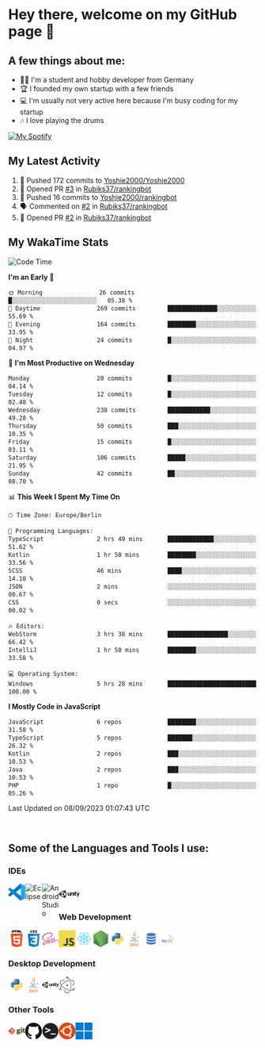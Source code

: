 # Hey there, welcome on my GitHub page 👋

## A few things about me:
- 👨‍🎓 I'm a student and hobby developer from Germany
- 🏆 I founded my own startup with a few friends
- 💻 I'm usually not very active here because I'm busy coding for my startup
- 🎶 I love playing the drums

<a href="https://open.spotify.com/user/an75m500xzpxqh37jf22311tq?si=fZiwARv4QECC8fG-W5eKSw">
<img alt="My Spotify" src="https://novatorem.yoshie2000.vercel.app/api/spotify"/>
</a>

## My Latest Activity

<!--START_SECTION:activity-->
1. 🚀 Pushed 172 commits to [Yoshie2000/Yoshie2000](https://github.com/Yoshie2000/Yoshie2000)
2. 💪 Opened PR [#3](https://github.com/Rubiks37/rankingbot/pull/3) in [Rubiks37/rankingbot](https://github.com/Rubiks37/rankingbot)
3. 🚀 Pushed 16 commits to [Yoshie2000/rankingbot](https://github.com/Yoshie2000/rankingbot)
4. 🗣 Commented on [#2](https://github.com/Rubiks37/rankingbot/issues/2) in [Rubiks37/rankingbot](https://github.com/Rubiks37/rankingbot)
5. 💪 Opened PR [#2](https://github.com/Rubiks37/rankingbot/pull/2) in [Rubiks37/rankingbot](https://github.com/Rubiks37/rankingbot)
<!--END_SECTION:activity-->

## My WakaTime Stats
<!--START_SECTION:waka-->
![Code Time](http://img.shields.io/badge/Code%20Time-674%20hrs%2026%20mins-blue)

**I'm an Early 🐤** 

```text
🌞 Morning                26 commits          █░░░░░░░░░░░░░░░░░░░░░░░░   05.38 % 
🌆 Daytime                269 commits         ██████████████░░░░░░░░░░░   55.69 % 
🌃 Evening                164 commits         ████████░░░░░░░░░░░░░░░░░   33.95 % 
🌙 Night                  24 commits          █░░░░░░░░░░░░░░░░░░░░░░░░   04.97 % 
```
📅 **I'm Most Productive on Wednesday** 

```text
Monday                   20 commits          █░░░░░░░░░░░░░░░░░░░░░░░░   04.14 % 
Tuesday                  12 commits          █░░░░░░░░░░░░░░░░░░░░░░░░   02.48 % 
Wednesday                238 commits         ████████████░░░░░░░░░░░░░   49.28 % 
Thursday                 50 commits          ███░░░░░░░░░░░░░░░░░░░░░░   10.35 % 
Friday                   15 commits          █░░░░░░░░░░░░░░░░░░░░░░░░   03.11 % 
Saturday                 106 commits         █████░░░░░░░░░░░░░░░░░░░░   21.95 % 
Sunday                   42 commits          ██░░░░░░░░░░░░░░░░░░░░░░░   08.70 % 
```


📊 **This Week I Spent My Time On** 

```text
🕑︎ Time Zone: Europe/Berlin

💬 Programming Languages: 
TypeScript               2 hrs 49 mins       █████████████░░░░░░░░░░░░   51.62 % 
Kotlin                   1 hr 50 mins        ████████░░░░░░░░░░░░░░░░░   33.56 % 
SCSS                     46 mins             ████░░░░░░░░░░░░░░░░░░░░░   14.10 % 
JSON                     2 mins              ░░░░░░░░░░░░░░░░░░░░░░░░░   00.67 % 
CSS                      0 secs              ░░░░░░░░░░░░░░░░░░░░░░░░░   00.02 % 

🔥 Editors: 
WebStorm                 3 hrs 38 mins       █████████████████░░░░░░░░   66.42 % 
IntelliJ                 1 hr 50 mins        ████████░░░░░░░░░░░░░░░░░   33.58 % 

💻 Operating System: 
Windows                  5 hrs 28 mins       █████████████████████████   100.00 % 
```

**I Mostly Code in JavaScript** 

```text
JavaScript               6 repos             ████████░░░░░░░░░░░░░░░░░   31.58 % 
TypeScript               5 repos             ███████░░░░░░░░░░░░░░░░░░   26.32 % 
Kotlin                   2 repos             ███░░░░░░░░░░░░░░░░░░░░░░   10.53 % 
Java                     2 repos             ███░░░░░░░░░░░░░░░░░░░░░░   10.53 % 
PHP                      1 repo              █░░░░░░░░░░░░░░░░░░░░░░░░   05.26 % 
```




 Last Updated on 08/09/2023 01:07:43 UTC
<!--END_SECTION:waka-->
</details>

<!--<details>
  <summary>:zap: GitHub Stats</summary>

  <br />

  <a href="https://github.com/Yoshie2000">
  <img align="left" alt="My Github Stats" src="https://github-readme-stats.yoshie2000.vercel.app/api?username=Yoshie2000&show_icons=true" />
  </a>

  <br />
  <br />
  <br />
  <br />
  <br />
  <br />
  <br />
  <br />
  <br />

  <a href="https://github.com/Yoshie2000">
  <img align="left" alt="My Most Used Languages" src="https://github-readme-stats.yoshie2000.vercel.app/api/top-langs/?username=Yoshie2000&show_icons=true&layout=compact">
  </a>

  <br />
  <br />
  <br />
  <br />
  <br />
  <br />
  <br />
  <br />

</details>

<details>

  <summary>:zap: My Favourite Projects</summary>

  <br />

  <a href="https://github.com/Yoshie2000/Battleship">
  <img align="left" alt="Battleship" src="https://github-readme-stats.yoshie2000.vercel.app/api/pin/?username=Yoshie2000&repo=Battleship">
  </a>

  <br />
  <br />
  <br />
  <br />
  <br />
  <br />
  <br />

  <a href="https://github.com/Yoshie2000/Pathfinding-Visualizer">
  <img align="left" alt="Pathfinding Visualizer" src="https://github-readme-stats.yoshie2000.vercel.app/api/pin/?username=Yoshie2000&repo=Pathfinding-Visualizer">
  </a>

  <br />
  <br />
  <br />
  <br />
  <br />
  <br />

</details>-->

<br />

## Some of the Languages and Tools I use:

### IDEs

<img align="left" alt="Visual Studio Code" width="34px" src="https://raw.githubusercontent.com/github/explore/80688e429a7d4ef2fca1e82350fe8e3517d3494d/topics/visual-studio-code/visual-studio-code.png" />
<img align="left" alt="Eclipse" width="34px" src="https://img.utdstc.com/icons/eclipse-windows.png:l">
<img align="left" alt="Android Studio" width="34px" src="https://itfort.ae/wp-content/uploads/2020/11/1200px-Android_Studio_icon.svg.png">
<img align="left" alt="Unity" width="42px" src="https://raw.githubusercontent.com/github/explore/80688e429a7d4ef2fca1e82350fe8e3517d3494d/topics/unity/unity.png">

<br />
<br />

### Web Development

<img align="left" alt="HTML5" width="34px" src="https://raw.githubusercontent.com/github/explore/80688e429a7d4ef2fca1e82350fe8e3517d3494d/topics/html/html.png" />
<img align="left" alt="CSS3" width="34px" src="https://raw.githubusercontent.com/github/explore/80688e429a7d4ef2fca1e82350fe8e3517d3494d/topics/css/css.png" />
<img align="left" alt="Sass" width="34px" src="https://raw.githubusercontent.com/github/explore/80688e429a7d4ef2fca1e82350fe8e3517d3494d/topics/sass/sass.png" />
<img align="left" alt="JavaScript" width="34px" src="https://raw.githubusercontent.com/github/explore/80688e429a7d4ef2fca1e82350fe8e3517d3494d/topics/javascript/javascript.png" />
<img align="left" alt="React" width="34px" src="https://raw.githubusercontent.com/github/explore/80688e429a7d4ef2fca1e82350fe8e3517d3494d/topics/react/react.png" />
<img align="left" alt="Node.js" width="34px" src="https://raw.githubusercontent.com/github/explore/80688e429a7d4ef2fca1e82350fe8e3517d3494d/topics/nodejs/nodejs.png" />
<img align="left" alt="Python" width="34px" src="https://raw.githubusercontent.com/github/explore/80688e429a7d4ef2fca1e82350fe8e3517d3494d/topics/python/python.png">
<img align="left" alt="Java" width="34px" src="https://raw.githubusercontent.com/github/explore/80688e429a7d4ef2fca1e82350fe8e3517d3494d/topics/java/java.png">
<img align="left" alt="SQL" width="34px" src="https://raw.githubusercontent.com/github/explore/80688e429a7d4ef2fca1e82350fe8e3517d3494d/topics/sql/sql.png" />
<img align="left" alt="MySQL" width="34px" src="https://raw.githubusercontent.com/github/explore/80688e429a7d4ef2fca1e82350fe8e3517d3494d/topics/mysql/mysql.png" />

<br />
<br />

### Desktop Development

<img align="left" alt="Python" width="34px" src="https://raw.githubusercontent.com/github/explore/80688e429a7d4ef2fca1e82350fe8e3517d3494d/topics/python/python.png">
<img align="left" alt="Java" width="34px" src="https://raw.githubusercontent.com/github/explore/80688e429a7d4ef2fca1e82350fe8e3517d3494d/topics/java/java.png">
<img align="left" alt="Unity" width="34px" src="https://raw.githubusercontent.com/github/explore/80688e429a7d4ef2fca1e82350fe8e3517d3494d/topics/unity/unity.png">
<img align="left" alt="Electron.js" width="34px" src="https://raw.githubusercontent.com/github/explore/80688e429a7d4ef2fca1e82350fe8e3517d3494d/topics/electron/electron.png">

<br />
<br />

### Other Tools

<img align="left" alt="Git" width="34px" src="https://raw.githubusercontent.com/github/explore/80688e429a7d4ef2fca1e82350fe8e3517d3494d/topics/git/git.png" />
<img align="left" alt="GitHub" width="34px" src="https://raw.githubusercontent.com/github/explore/78df643247d429f6cc873026c0622819ad797942/topics/github/github.png" />
<img align="left" alt="Terminal" width="34px" src="https://raw.githubusercontent.com/github/explore/80688e429a7d4ef2fca1e82350fe8e3517d3494d/topics/terminal/terminal.png" />
<img align="left" alt="Ubuntu" width=34px" src="https://raw.githubusercontent.com/github/explore/80688e429a7d4ef2fca1e82350fe8e3517d3494d/topics/ubuntu/ubuntu.png" />
<img align="left" alt="Windows" width=34px" src="https://raw.githubusercontent.com/github/explore/80688e429a7d4ef2fca1e82350fe8e3517d3494d/topics/windows/windows.png" />

